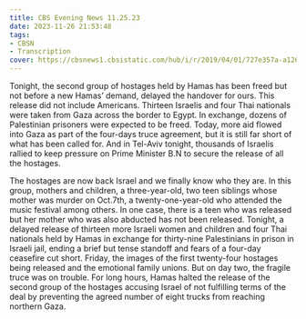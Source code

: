 ```yaml
---
title: CBS Evening News 11.25.23
date: 2023-11-26 21:53:48
tags:
- CBSN
- Transcription
cover: https://cbsnews1.cbsistatic.com/hub/i/r/2019/04/01/727e357a-a126-4138-a2c5-4d3222669d57/thumbnail/640x360/3ff2761028dc5c65cc4f07acd54bcd5c/cbsn2-logo-1920x1080.jpg
---
```

Tonight, the second group of hostages held by Hamas has been freed but not before a new Hamas’ demand, delayed the handover for ours. This release did not include Americans. Thirteen Israelis and four Thai nationals were taken from Gaza across the border to Egypt. In exchange, dozens of Palestinian prisoners were expected to be freed. Today, more aid flowed into Gaza as part of the four-days truce agreement, but it is still far short of what has been called for. And in Tel-Aviv tonight, thousands of Israelis rallied to keep pressure on Prime Minister B.N to secure the release of all the hostages. 

The hostages are now back Israel and we finally know who they are. In this group, mothers and children, a three-year-old, two teen siblings whose mother was murder on Oct.7th, a twenty-one-year-old who attended the music festival among others. In one case, there is a teen who was released but her mother who was also abducted has not been released. Tonight, a delayed release of thirteen more Israeli women and children and four Thai nationals held by Hamas in exchange for thirty-nine Palestinians in prison in Israeli jail, ending a brief but tense standoff and fears of a four-day ceasefire cut short. Friday, the images of the first twenty-four hostages being released and the emotional family unions. But on day two, the fragile truce was on trouble. For long hours, Hamas halted the release of the second group of the hostages accusing Israel of not fulfilling terms of the deal by preventing the agreed number of eight trucks from reaching northern Gaza. 
